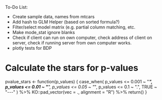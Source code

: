To-Do List:

- Create sample data, names from mtcars
- Add hash to GLM Helper (based on sorted formula?)
- Filter/select model matrix (e.g. partial column matching, etc.
- Make mode_stat ignore blanks
- Check if client can run on own computer, check address of client on server, check if running server from own computer works.
- plotly tests for BDP


# Calculate the stars for p-values
pvalue_stars <- function(p_values) {
  case_when(
    p_values <= 0.001 ~ "***",
    p_values <= 0.01 ~ "**",
    p_values <= 0.05 ~ "*",
    p_values <= 0.1 ~ ".",
    TRUE ~ "---"
  ) %>%
    KO::pad_vector(vec = ., alignment = "R") %>%
    return()
}
